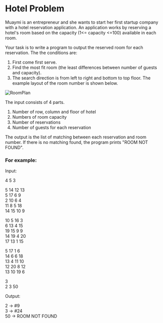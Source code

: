 # Hotel Problem
Muaymi is an entrepreneur and she wants to start her first startup company with a hotel reservation application. An application works by reserving a hotel\'s room based on the capacity (1<= capacity <=100) available in each room.

Your task is to write a program to output the reserved room for each reservation. The the conditions are:

1. First come first serve.
2. Find the most fit room (the least differences between number of guests and capacity).
3. The search direction is from left to right and bottom to top floor. The example layout of the room number is shown below.

![RoomPlan](RoomPlan.jpg)

The input consists of 4 parts.
1. Number of row, column and floor of hotel
2. Numbers of room capacity
3. Number of reservations
4. Number of guests for each reservation

The output is the list of matching between each reservation and room number. If there is no matching found, the program prints "ROOM NOT FOUND".

### For example:
Input:

4 5 3

5 14 12 13  
5 17 6 9  
2 10 6 4  
11 8 5 18  
14 15 10 9  

10 5 16 3  
6 13 4 15  
19 15 9 9  
14 19 4 20  
17 13 1 15  

5 17 1 6  
14 6 6 18  
13 4 11 10  
12 20 8 12  
13 10 19 6  

3  
2 3 50

Output:

2 -> #9  
3 -> #24  
50 -> ROOM NOT FOUND